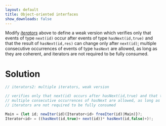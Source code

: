 ```yaml
---
layout: default
title: Object-oriented interfaces
show_downloads: false
---
```

Modify [*iterators*](ooi#multiple-iterators) above to define a weak version which
verifies only that events of type `next(id)` occur after events of type `hasNext(id,true)` and
that the result of `hasNext(id,res)` can change only after `next(id)`;
multiple consecutive occurrences of events of type `hasNext` are allowed, as long as they are coherent, and
iterators are not required to be fully consumed.

# Solution

```js 
// iterators2: multiple iterators, weak version

// verifies only that next(id) occurs after hasNext(id,true) and that the result of hasNext(id,res) can change only after next(id)
// multiple consecutive occurrences of hasNext are allowed, as long as they are coherent
// iterators are not required to be fully consumed

Main = {let id; newIter(id)(Iterator<id> freeIter(id)|Main)}?;
Iterator<id> = ((hasNext(id,true)+ next(id))* hasNext(id,false)+)!;
```